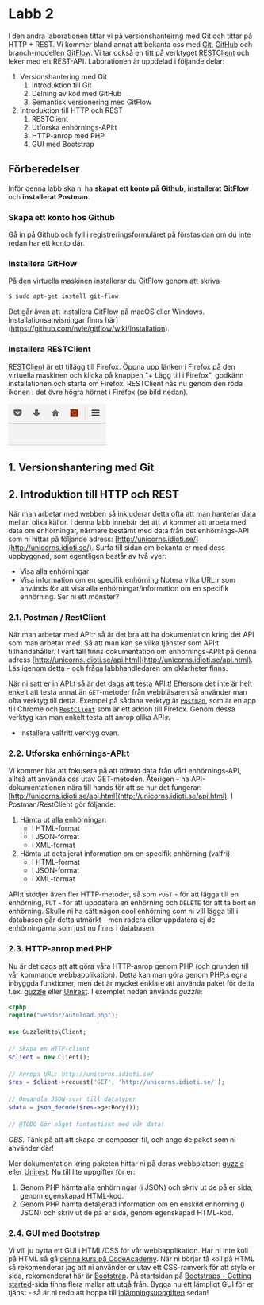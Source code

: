 # Labb 2
I den andra laborationen tittar vi på versionshanteirng med Git och tittar på HTTP + REST. Vi kommer bland annat att bekanta oss med [Git](https://git-scm.com/), [GitHub](https://github.com) och branch-modellen [GitFlow](http://nvie.com/posts/a-successful-git-branching-model/). Vi tar också en titt på verktyget [RESTClient](https://addons.mozilla.org/sv-se/firefox/addon/restclient/) och leker med ett REST-API. Laborationen är uppdelad i följande delar:

1. Versionshantering med Git
	1. Introduktion till Git
	2. Delning av kod med GitHub
	3. Semantisk versionering med GitFlow
2. Introduktion till HTTP och REST
	1. RESTClient
	2. Utforska enhörnings-API:t
	3. HTTP-anrop med PHP
	4. GUI med Bootstrap

## Förberedelser
Inför denna labb ska ni ha **skapat ett konto på Github**, **installerat GitFlow** och **installerat Postman**.

### Skapa ett konto hos Github

Gå in på [Github](https://github.com/) och fyll i registreringsformuläret på förstasidan om du inte redan har ett konto där.

### Installera GitFlow

På den virtuella maskinen installerar du GitFlow genom att skriva

```bash
$ sudo apt-get install git-flow
```

Det går även att installera GitFlow på macOS eller Windows. Installationsanvisningar finns här](https://github.com/nvie/gitflow/wiki/Installation).

### Installera RESTClient

[RESTClient](https://addons.mozilla.org/sv-se/firefox/addon/restclient/) är ett tillägg till Firefox. Öppna upp länken i Firefox på den virtuella maskinen och klicka på knappen "+ Lägg till i Firefox", godkänn installationen och starta om Firefox. RESTClient nås nu genom den röda ikonen i det övre högra hörnet i Firefox (se bild nedan).

![RESTClient i Firefox](restclient.png)

## 1. Versionshantering med Git


## 2. Introduktion till HTTP och REST
När man arbetar med webben så inkluderar detta ofta att man hanterar data mellan olika källor. I denna labb innebär det att vi kommer att arbeta med data om enhörningar, närmare bestämt med data från det enhörnings-API som ni hittar på följande adress: [http://unicorns.idioti.se/](http://unicorns.idioti.se/). Surfa till sidan om bekanta er med dess uppbyggnad, som egentligen består av två vyer:
- Visa alla enhörningar
- Visa information om en specifik enhörning
Notera vilka URL:r som används för att visa alla enhörningar/information om en specifik enhörning. Ser ni ett mönster?

### 2.1. Postman / RestClient
När man arbetar med API:r så är det bra att ha dokumentation kring det API som man arbetar med. Så att man kan se vilka tjänster som API:t tillhandahåller. I vårt fall finns dokumentation om enhörnings-API:t på denna adress [http://unicorns.idioti.se/api.html](http://unicorns.idioti.se/api.html). Läs igenom detta - och fråga labbhandledaren om oklarheter finns.

När ni satt er in API:t så är det dags att testa API:t! Eftersom det inte är helt enkelt att testa annat än `GET`-metoder från webbläsaren så använder man ofta verktyg till detta. Exempel på sådana verktyg är [`Postman`](https://chrome.google.com/webstore/detail/postman/fhbjgbiflinjbdggehcddcbncdddomop), som är en app till Chrome och [`RestClient`](https://addons.mozilla.org/sv-se/firefox/addon/restclient/) som är ett addon till Firefox. Genom dessa verktyg kan man enkelt testa att anrop olika API:r.

- Installera valfritt verktyg ovan.

### 2.2. Utforska enhörnings-API:t
Vi kommer här att fokusera på att *hämta* data från vårt enhörnings-API, alltså att använda oss utav GET-metoden. Återigen - ha API-dokumentationen nära till hands för att se hur det fungerar: [http://unicorns.idioti.se/api.html](http://unicorns.idioti.se/api.html). I Postman/RestClient gör följande:

1. Hämta ut alla enhörningar:
	- I HTML-format
	- I JSON-format
	- I XML-format
2. Hämta ut detaljerat information om en specifik enhörning (valfri):
	- I HTML-format
	- I JSON-format
	- I XML-format

API:t stödjer även fler HTTP-metoder, så som `POST` - för att lägga till en enhörning, `PUT` - för att uppdatera en enhörning och `DELETE` för att ta bort en enhörning. Skulle ni ha sätt någon cool enhörning som ni vill lägga till i databasen går detta utmärkt - men radera eller uppdatera ej de enhörningarna som just nu finns i databasen.

### 2.3. HTTP-anrop med PHP
Nu är det dags att att göra våra HTTP-anrop genom PHP (och grunden till vår kommande webbapplikation). Detta kan man göra genom PHP:s egna inbyggda funktioner, men det är mycket enklare att använda paket för detta t.ex. [guzzle](https://github.com/guzzle/guzzle) eller [Unirest](http://unirest.io/php.html). I exemplet nedan används *guzzle*:

```php
<?php
require("vendor/autoload.php");

use GuzzleHttp\Client;

// Skapa en HTTP-client
$client = new Client();

// Anropa URL: http://unicorns.idioti.se/
$res = $client->request('GET', 'http://unicorns.idioti.se/');

// Omvandla JSON-svar till datatyper
$data = json_decode($res->getBody());

// @TODO Gör något fantastiskt med vår data!
```

*OBS.* Tänk på att att skapa er composer-fil, och ange de paket som ni använder där!

Mer dokumentation kring paketen hittar ni på deras webbplatser: [guzzle](https://github.com/guzzle/guzzle) eller [Unirest](http://unirest.io/php.html). Nu till lite uppgifter för er:

1. Genom PHP hämta alla enhörningar (i JSON) och skriv ut de på er sida, genom egenskapad HTML-kod.
2. Genom PHP hämta detaljerad information om en enskild enhörning (i JSON) och skriv ut de på er sida, genom egenskapad HTML-kod.

### 2.4. GUI med Bootstrap
Vi vill ju bytta ett GUI i HTML/CSS för vår webbapplikation. Har ni inte koll på HTML så gå [denna kurs på CodeAcademy](https://www.codecademy.com/learn/web). När ni börjar få koll på HTML så rekomenderar jag att ni använder er utav ett CSS-ramverk för att styla er sida, rekomenderat här är [Bootstrap](http://getbootstrap.com/). På startsidan på [Bootstraps - Getting started](http://getbootstrap.com/)-sida finns flera mallar att utgå från. Bygga nu ett lämpligt GUI för er tjänst - så är ni redo att hoppa till [inlämningsuppgiften](../../Assignments/1/assignment.md) sedan!
